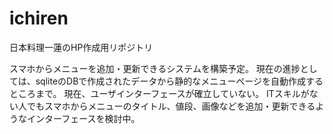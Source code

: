 # ichiren

日本料理一蓮のHP作成用リポジトリ

スマホからメニューを追加・更新できるシステムを構築予定。
現在の進捗としては、sqliteのDBで作成されたデータから静的なメニューページを自動作成するところまで。
現在、ユーザインターフェースが確立していない。
ITスキルがない人でもスマホからメニューのタイトル、値段、画像などを追加・更新できるようなインターフェースを検討中。


